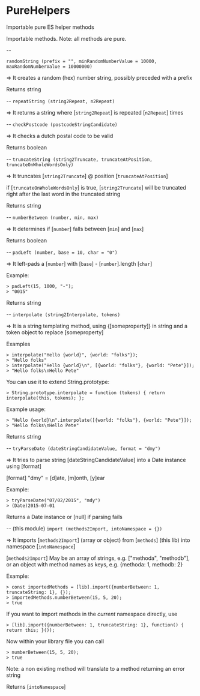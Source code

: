 # PureHelpers
Importable pure ES helper methods

Importable methods. Note: all methods are pure.

--

`randomString (prefix = "", minRandomNumberValue = 10000, maxRandomNumberValue = 10000000)`

=> It creates a random (hex) number string, possibly preceded with a prefix

   Returns string

--
`repeatString (string2Repeat, n2Repeat)`

=> It returns a string where [`string2Repeat`] is repeated [`n2Repeat`] times

-- 
`checkPostcode (postcodeStringCandidate)`

=> It checks a dutch postal code to be valid

   Returns boolean

-- 
`truncateString (string2Truncate, truncateAtPosition, truncateOnWholeWordsOnly)`

=> It truncates [`string2Truncate`] @ position [`truncateAtPosition`]

   if [`truncateOnWholeWordsOnly`] is true, [`string2Truncate`] will be truncated right after the last word in the truncated string

   Returns string

-- 
`numberBetween (number, min, max)` 

=> It determines if [`number`] falls between [`min`] and [`max`]
   
Returns boolean

-- 
`padLeft (number, base = 10, char = "0")`

=> It left-pads a [`number`] with [`base`] - [`number`].length [`char`]
   
Example:

```
> padLeft(15, 1000, "-");
> "0015"
```

Returns string

-- 
`interpolate (string2Interpolate, tokens)`

=> It is a string templating method, using {[someproperty]} in string and a token object to replace [someproperty]
   
Examples

```
> interpolate("Hello {world}", {world: "folks"});
> "Hello folks"
> interpolate("Hello {world}\n", [{world: "folks"}, {world: "Pete"}]);
> "Hello folks\nHello Pete"
```

You can use it to extend String.prototype:

```
> String.prototype.interpolate = function (tokens) { return interpolate(this, tokens); };
```
    
Example usage:

```
> "Hello {world}\n".interpolate([{world: "folks"}, {world: "Pete"}]);
> "Hello folks\nHello Pete"
```

Returns string

-- 
`tryParseDate (dateStringCandidateValue, format = "dmy")`

=> It tries to parse string [dateStringCandidateValue] into a Date instance using [format]
   
[format] "dmy" = [d]ate, [m]onth, [y]ear

Example: 

```
> tryParseDate("07/02/2015", "mdy")
> (Date)2015-07-01
```

Returns a Date instance or [null] if parsing fails

-- 
(this module) `import (methods2Import, intoNamespace = {})` 

=> It imports [`methods2Import`] (array or object) from [`methods`] (this lib) into namespace [`intoNamespace`]
   
[`methods2Import`] May be an array of strings, e.g.  ["methoda", "methodb"], or an object with method names as keys, e.g. {methoda: 1, methodb: 2}

Example: 

```
> const importedMethods = [lib].import({numberBetween: 1, truncateString: 1}, {});
> importedMethods.numberBetween(15, 5, 20);
> true
```

If you want to import methods in the *current* namespace directly, use

```
> [lib].import({numberBetween: 1, truncateString: 1}, function() { return this; }());
```

Now within your library file you can call

```
> numberBetween(15, 5, 20);
> true
```

Note: a non existing method will translate to a method returning an error string

Returns [`intoNamespace`]
